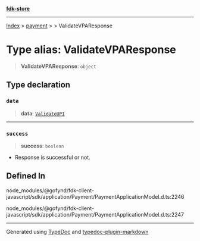 [**fdk-store**](../../../README.md)
***

[Index](../../../API.md) > [payment](../../README.md) > [<internal>](../README.md) > ValidateVPAResponse

# Type alias: ValidateVPAResponse

> **ValidateVPAResponse**: `object`

## Type declaration

### `data`

> **data**: [`ValidateUPI`](type-alias.ValidateUPI.md)

***

### `success`

> **success**: `boolean`

- Response is successful or not.

## Defined In

node\_modules/@gofynd/fdk-client-javascript/sdk/application/Payment/PaymentApplicationModel.d.ts:2246

node\_modules/@gofynd/fdk-client-javascript/sdk/application/Payment/PaymentApplicationModel.d.ts:2247

***
Generated using [TypeDoc](https://typedoc.org/) and [typedoc-plugin-markdown](https://www.npmjs.com/package/typedoc-plugin-markdown)
